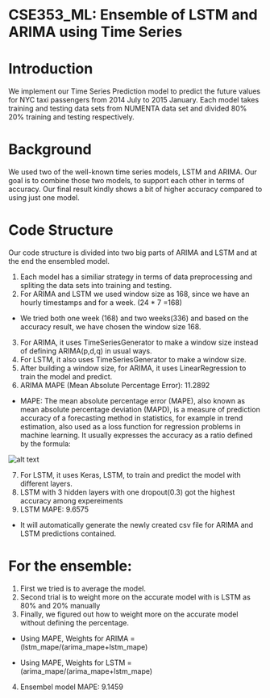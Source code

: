 # CSE353_ML: Ensemble of LSTM and ARIMA using Time Series

# Introduction
We implement our Time Series Prediction model to predict the future values for NYC taxi passengers from 2014 July to 2015 January. Each model takes training and testing data sets from NUMENTA data set and divided 80% 20% training and testing respectively.

# Background
We used two of the well-known time series models, LSTM and ARIMA. Our goal is to combine those two models, to support each other in terms of accuracy. Our final result kindly shows a bit of higher accuracy compared to using just one model. 

# Code Structure
Our code structure is divided into two big parts of ARIMA and LSTM and at the end the ensembled model. 
1) Each model has a similiar strategy in terms of data preprocessing and spliting the data sets into training and testing.
2) For ARIMA and LSTM we used window size as 168, since we have an hourly timestamps and for a week. (24 * 7 =168)
  - We tried both one week (168) and two weeks(336) and based on the accuracy result, we have chosen the window size 168.
3) For ARIMA, it uses TimeSeriesGenerator to make a window size instead of defining ARIMA(p,d,q) in usual ways.
4) For LSTM, it also uses TimeSeriesGenerator to make a window size.
5) After building a window size, for ARIMA, it uses LinearRegression to train the model and predict.
6) ARIMA MAPE (Mean Absolute Percentage Error): 11.2892
- MAPE: The mean absolute percentage error (MAPE), also known as mean absolute percentage deviation (MAPD), is a measure of prediction accuracy of a forecasting method in statistics, for example in trend estimation, also used as a loss function for regression problems in machine learning. It usually expresses the accuracy as a ratio defined by the formula:

![alt text](http://url/to/MAPE.png)

7) For LSTM, it uses Keras, LSTM, to train and predict the model with different layers.
8) LSTM with 3 hidden layers with one dropout(0.3) got the highest accuracy among expereiments
9) LSTM MAPE: 9.6575

- It will automatically generate the newly created csv file for ARIMA and LSTM predictions contained.

# For the ensemble: 
1) First we tried is to average the model.
2) Second trial is to weight more on the accurate model with is LSTM as 80% and 20% manually
3) Finally, we figured out how to weight more on the accurate model without defining the percentage.

- Using MAPE, Weights for ARIMA = (lstm_mape/(arima_mape+lstm_mape)

- Using MAPE, Weights for LSTM = (arima_mape/(arima_mape+lstm_mape)
4) Ensembel model MAPE: 9.1459
